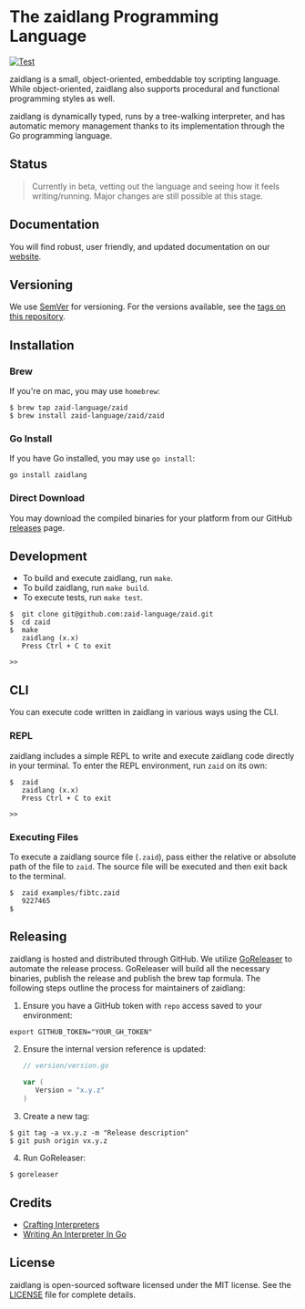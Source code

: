 # The zaidlang Programming Language

[![Test](https://github.com/zaid-language/zaidlang/actions/workflows/test.yml/badge.svg)](https://github.com/zaid-language/zaidlang/actions/workflows/test.yml)

zaidlang is a small, object-oriented, embeddable toy scripting language. While object-oriented, zaidlang also supports procedural and functional programming styles as well.

zaidlang is dynamically typed, runs by a tree-walking interpreter, and has automatic memory management thanks to its implementation through the Go programming language.

## Status

> Currently in beta, vetting out the language and seeing how it feels writing/running. Major changes are still possible at this stage.

## Documentation

You will find robust, user friendly, and updated documentation on our [website](https://zaidlang.tech/docs).

## Versioning

We use [SemVer](http://semver.org/) for versioning. For the versions available, see the [tags on this repository](https://github.com/zaid-language/zaid/tags).

## Installation

### Brew

If you're on mac, you may use `homebrew`:

```
$ brew tap zaid-language/zaid
$ brew install zaid-language/zaid/zaid
```

### Go Install

If you have Go installed, you may use `go install`:

```
go install zaidlang
```

### Direct Download

You may download the compiled binaries for your platform from our GitHub [releases](https://github.com/zaid-language/zaid/releases) page.

## Development

- To build and execute zaidlang, run `make`.
- To build zaidlang, run `make build`.
- To execute tests, run `make test`.

```
$  git clone git@github.com:zaid-language/zaid.git
$  cd zaid
$  make
   zaidlang (x.x)
   Press Ctrl + C to exit

>>
```

## CLI

You can execute code written in zaidlang in various ways using the CLI.

### REPL

zaidlang includes a simple REPL to write and execute zaidlang code directly in your terminal. To enter the REPL environment, run `zaid` on its own:

```
$  zaid
   zaidlang (x.x)
   Press Ctrl + C to exit

>>
```

### Executing Files

To execute a zaidlang source file (`.zaid`), pass either the relative or absolute path of the file to `zaid`. The source file will be executed and then exit back to the terminal.

```
$  zaid examples/fibtc.zaid
   9227465
$
```

## Releasing

zaidlang is hosted and distributed through GitHub. We utilize [GoReleaser](https://goreleaser.com) to automate the release process. GoReleaser will build all the necessary binaries, publish the release and publish the brew tap formula. The following steps outline the process for maintainers of zaidlang:

1. Ensure you have a GitHub token with `repo` access saved to your environment:

```
export GITHUB_TOKEN="YOUR_GH_TOKEN"
```

2. Ensure the internal version reference is updated:

   ```go
   // version/version.go

   var (
      Version = "x.y.z"
   )
   ```

3. Create a new tag:

```
$ git tag -a vx.y.z -m "Release description"
$ git push origin vx.y.z
```

4. Run GoReleaser:

```
$ goreleaser
```

## Credits

- [Crafting Interpreters](https://craftinginterpreters.com/)
- [Writing An Interpreter In Go](https://interpreterbook.com/)

## License

zaidlang is open-sourced software licensed under the MIT license. See the [LICENSE](LICENSE) file for complete details.
